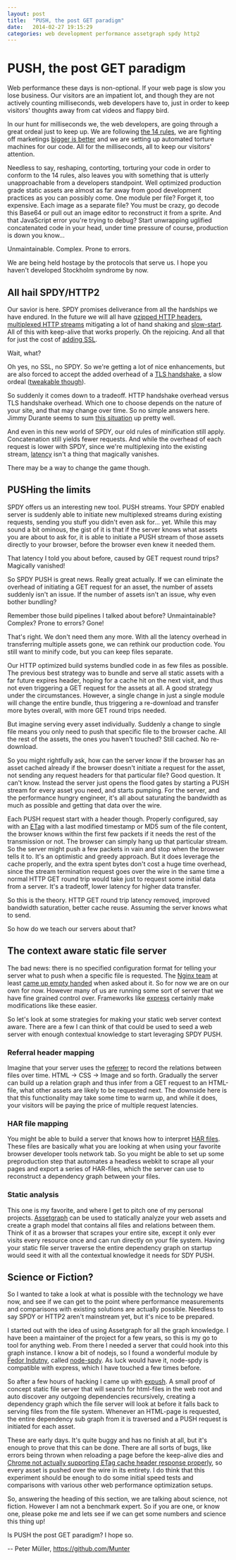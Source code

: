 ```yaml
---
layout: post
title:  "PUSH, the post GET paradigm"
date:   2014-02-27 19:15:29
categories: web development performance assetgraph spdy http2
---
```


# PUSH, the post GET paradigm

Web performance these days is non-optional. If your web page is slow you lose business. Our visitors are an impatient lot, and though they are not actively counting milliseconds, web developers have to, just in order to keep visitors' thoughts away from cat videos and flappy bird.

In our hunt for milliseconds we, the web developers, are going through a great ordeal just to keep up. We are following [the 14 rules](http://stevesouders.com/hpws/rules.php), we are fighting off marketings [bigger is better](http://www.milwaukeepolicenews.com/) and we are setting up automated torture machines for our code. All for the milliseconds, all to keep our visitors' attention.

Needless to say, reshaping, contorting, torturing your code in order to conform to the 14 rules, also leaves you with something that is utterly unapproachable from a developers standpoint. Well optimized production grade static assets are almost as far away from good development practices as you can possibly come. One module per file? Forget it, too expensive. Each image as a separate file? You must be crazy, go decode this Base64 or pull out an image editor to reconstruct it from a sprite. And that JavaScript error you're trying to debug? Start unwrapping uglified concatenated code in your head, under time pressure of course, production is down you know...

Unmaintainable. Complex. Prone to errors.

We are being held hostage by the protocols that serve us. I hope you haven't developed Stockholm syndrome by now.


## All hail SPDY/HTTP2

Our savior is here. SPDY promises deliverance from all the hardships we have endured. In the future we will all have [gzipped HTTP headers](http://www.chromium.org/spdy/spdy-protocol/spdy-protocol-draft3#TOC-2.6.10.1-Compression), [multiplexed HTTP streams](http://www.chromium.org/spdy/spdy-protocol/spdy-protocol-draft3#TOC-4.3-One-Connection-Per-Domain) mitigating a lot of hand shaking and [slow-start](http://en.wikipedia.org/wiki/Slow-start). All of this with keep-alive that works properly. Oh the rejoicing. And all that for just the cost of [adding SSL](http://en.wikipedia.org/wiki/SPDY#Design).

Wait, what?

Oh yes, no SSL, no SPDY. So we're getting a lot of nice enhancements, but are also forced to accept the added overhead of a [TLS handshake](http://en.wikipedia.org/wiki/Transport_Layer_Security#TLS_handshake), a slow ordeal ([tweakable though](http://unhandledexpression.com/2013/01/25/5-easy-tips-to-accelerate-ssl/)).

So suddenly it comes down to a tradeoff. HTTP handshake overhead versus TLS handshake overhead. Which one to choose depends on the nature of your site, and that may change over time. So no simple answers here. Jimmy Durante seems to sum [this situation](https://www.youtube.com/watch?v=bY-zmJ1VCQI) up pretty well.

And even in this new world of SPDY, our old rules of minification still apply. Concatenation still yields fewer requests. And while the overhead of each request is lower with SPDY, since we're multiplexing into the existing stream, [latency](http://en.wikipedia.org/wiki/Latency_(engineering)#Packet-switched_networks) isn't a thing that magically vanishes.

There may be a way to change the game though.


## PUSHing the limits

SPDY offers us an interesting new tool. PUSH streams. Your SPDY enabled server is suddenly able to initiate new multiplexed streams during existing requests, sending you stuff you didn't even ask for... yet. While this may sound a bit ominous, the gist of it is that if the server knows what assets you are about to ask for, it is able to initiate a PUSH stream of those assets directly to your browser, before the browser even knew it needed them.

That latency I told you about before, caused by GET request round trips? Magically vanished!

So SPDY PUSH is great news. Really great actually. If we can eliminate the overhead of initiating a GET request for an asset, the number of assets suddenly isn't an issue. If the number of assets isn't an issue, why even bother bundling?

Remember those build pipelines I talked about before? Unmaintainable? Complex? Prone to errors? Gone!

That's right. We don't need them any more. With all the latency overhead in transferring multiple assets gone, we can rethink our production code. You still want to minify code, but you can keep files separate.

Our HTTP optimized build systems bundled code in as few files as possible. The previous best strategy was to bundle and serve all static assets with a far future expires header, hoping for a cache hit on the next visit, and thus not even triggering a GET request for the assets at all. A good strategy under the circumstances. However, a single change in just a single module will change the entire bundle, thus triggering a re-download and transfer more bytes overall, with more GET round trips needed.

But imagine serving every asset individually. Suddenly a change to single file means you only need to push that specific file to the browser cache. All the rest of the assets, the ones you haven't touched? Still cached. No re-download.

So you might rightfully ask, how can the server know if the browser has an asset cached already if the browser doesn't initiate a request for the asset, not sending any request headers for that particular file? Good question. It can't know. Instead the server just opens the flood gates by   starting a PUSH stream for every asset you need, and starts pumping. For the server, and the performance hungry engineer, it's all about saturating the bandwidth as much as possible and getting that data over the wire.

Each PUSH request start with a header though. Properly configured, say with an [ETag](http://en.wikipedia.org/wiki/HTTP_ETag) with a last modified timestamp or MD5 sum of the file content, the browser knows within the first few packets if it needs the rest of the transmission or not. The browser can simply hang up that particular stream. So the server might push a few packets in vain and stop when the browser tells it to. It's an optimistic and greedy approach. But it does leverage the cache properly, and the extra spent bytes don't cost a huge time overhead, since the stream termination request goes over the wire in the same time a normal HTTP GET round trip would take just to request some initial data from a server. It's a tradeoff, lower latency for higher data transfer.

So this is the theory. HTTP GET round trip latency removed, improved bandwidth saturation, better cache reuse. Assuming the server knows what to send.

So how do we teach our servers about that?


## The context aware static file server

The bad news: there is no specified configuration format for telling your server what to push when a specific file is requested. The [Nginx team](https://twitter.com/nginxorg) at least [came up empty handed](https://twitter.com/nginxorg/status/436182316042301440) when asked about it. So for now we are on our own for now. However many of us are running some sort of server that we have fine grained control over. Frameworks like [express](http://expressjs.com/) certainly make modifications like these easier.

So let's look at some strategies for making your static web server context aware. There are a few I can think of that could be used to seed a web server with enough contextual knowledge to start leveraging SPDY PUSH.

### Referral header mapping

Imagine that your server uses the [refer<strike>r</strike>er](http://en.wikipedia.org/wiki/HTTP_referer) to record the relations between files over time. HTML → CSS → Image and so forth. Gradually the server can build up a relation graph and thus infer from a GET request to an HTML-file, what other assets are likely to be requested next. The downside here is that this functionality may take some time to warm up, and while it does, your visitors will be paying the price of multiple request latencies.

### HAR file mapping

You might be able to build a server that knows how to interpret [HAR files](http://www.speedawarenessmonth.com/what-is-a-har-file-and-what-do-i-use-it-for/). These files are basically what you are looking at when using your favorite browser developer tools network tab. So you might be able to set up some preproduction step that automates a headless webkit to scrape all your pages and export a series of HAR-files, which the server can use to reconstruct a dependency graph between your files.

### Static analysis

This one is my favorite, and where I get to pitch one of my personal projects. [Assetgraph](https://github.com/assetgraph/assetgraph) can be used to statically analyze your web assets and create a graph model that contains all files and relations between them. Think of it as a browser that scrapes your entire site, except it only ever visits every resource once and can run directly on your file system. Having your static file server traverse the entire dependency graph on startup would seed it with all the contextual knowledge it needs for SDY PUSH.


## Science or Fiction?

So I wanted to take a look at what is possible with the technology we have now, and see if we can get to the point where performance measurements and comparisons with existing solutions are actually possible. Needless to say SPDY or HTTP2 aren't mainstream yet, but it's nice to be prepared.

I started out with the idea of using Assetgraph for all the graph knowledge. I have been a maintainer of the project for a few years, so this is my go to tool for anything web. From there I needed a server that could hook into this graph instance. I know a bit of nodejs, so I found a wonderful module by [Fedor Indutny](https://github.com/indutny), called [node-spdy](https://github.com/indutny/node-spdy). As luck would have it, node-spdy is compatible with express, which I have touched a few times before.

So after a few hours of hacking I came up with [expush](https://github.com/Munter/expush). A small proof of concept static file server that will search for html-files in the web root and auto discover any outgoing dependencies recursively, creating a dependency graph which the file server will look at before it falls back to serving files from the file system. Whenever an HTML-page is requested, the entire dependency sub graph from it is traversed and a PUSH request is initiated for each asset.

These are early days. It's quite buggy and has no finish at all, but it's enough to prove that this can be done. There are all sorts of bugs, like errors being thrown when reloading a page before the keep-alive dies and [Chrome not actually supporting ETag cache header response properly](https://groups.google.com/d/msg/spdy-dev/TetVOinB-LM/rODtXlx1KUQJ), so every asset is pushed over the wire in its entirety. I do think that this experiment should be enough to do some initial speed tests and comparisons with various other web performance optimization setups.

So, answering the heading of this section, we are talking about science, not fiction. However I am not a benchmark expert. So if you are one, or know one, please poke me and lets see if we can get some numbers and science this thing up!

Is PUSH the post GET paradigm? I hope so.

--
Peter Müller, https://github.com/Munter
